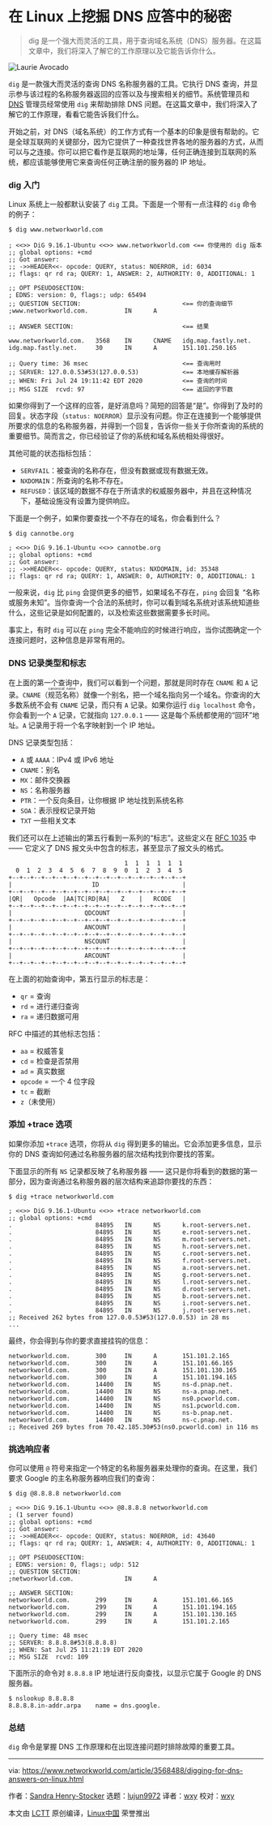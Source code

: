 [#]: collector: (lujun9972)
[#]: translator: (wxy)
[#]: reviewer: (wxy)
[#]: publisher: ( )
[#]: url: ( )
[#]: subject: (Digging for DNS answers on Linux)
[#]: via: (https://www.networkworld.com/article/3568488/digging-for-dns-answers-on-linux.html)
[#]: author: (Sandra Henry-Stocker https://www.networkworld.com/author/Sandra-Henry_Stocker/)

在 Linux 上挖掘 DNS 应答中的秘密
======

> dig 是一个强大而灵活的工具，用于查询域名系统（DNS）服务器。在这篇文章中，我们将深入了解它的工作原理以及它能告诉你什么。

![Laurie Avocado][1]

`dig` 是一款强大而灵活的查询 DNS 名称服务器的工具。它执行 DNS 查询，并显示参与该过程的名称服务器返回的应答以及与搜索相关的细节。系统管理员和 [DNS][3] 管理员经常使用 `dig` 来帮助排除 DNS 问题。在这篇文章中，我们将深入了解它的工作原理，看看它能告诉我们什么。

开始之前，对 DNS（域名系统）的工作方式有一个基本的印象是很有帮助的。它是全球互联网的关键部分，因为它提供了一种查找世界各地的服务器的方式，从而可以与之连接。你可以把它看作是互联网的地址簿，任何正确连接到互联网的系统，都应该能够使用它来查询任何正确注册的服务器的 IP 地址。

### dig 入门

Linux 系统上一般都默认安装了 `dig` 工具。下面是一个带有一点注释的 `dig` 命令的例子：

```
$ dig www.networkworld.com

; <<>> DiG 9.16.1-Ubuntu <<>> www.networkworld.com <== 你使用的 dig 版本
;; global options: +cmd
;; Got answer:
;; ->>HEADER<<- opcode: QUERY, status: NOERROR, id: 6034
;; flags: qr rd ra; QUERY: 1, ANSWER: 2, AUTHORITY: 0, ADDITIONAL: 1

;; OPT PSEUDOSECTION:
; EDNS: version: 0, flags:; udp: 65494
;; QUESTION SECTION:                            <== 你的查询细节
;www.networkworld.com.          IN      A

;; ANSWER SECTION:                              <== 结果

www.networkworld.com.   3568    IN      CNAME   idg.map.fastly.net.
idg.map.fastly.net.     30      IN      A       151.101.250.165

;; Query time: 36 msec                          <== 查询用时
;; SERVER: 127.0.0.53#53(127.0.0.53)            <== 本地缓存解析器
;; WHEN: Fri Jul 24 19:11:42 EDT 2020           <== 查询的时间
;; MSG SIZE  rcvd: 97                           <== 返回的字节数
```

如果你得到了一个这样的应答，是好消息吗？简短的回答是“是”。你得到了及时的回复。状态字段（`status: NOERROR`）显示没有问题。你正在连接到一个能够提供所要求的信息的名称服务器，并得到一个回复，告诉你一些关于你所查询的系统的重要细节。简而言之，你已经验证了你的系统和域名系统相处得很好。

其他可能的状态指标包括：

- `SERVFAIL`：被查询的名称存在，但没有数据或现有数据无效。
- `NXDOMAIN`：所查询的名称不存在。
- `REFUSED`：该区域的数据不存在于所请求的权威服务器中，并且在这种情况下，基础设施没有设置为提供响应。

下面是一个例子，如果你要查找一个不存在的域名，你会看到什么？

```
$ dig cannotbe.org

; <<>> DiG 9.16.1-Ubuntu <<>> cannotbe.org
;; global options: +cmd
;; Got answer:
;; ->>HEADER<<- opcode: QUERY, status: NXDOMAIN, id: 35348
;; flags: qr rd ra; QUERY: 1, ANSWER: 0, AUTHORITY: 0, ADDITIONAL: 1
```

一般来说，`dig` 比 `ping` 会提供更多的细节，如果域名不存在，`ping` 会回复 “名称或服务未知”。当你查询一个合法的系统时，你可以看到域名系统对该系统知道些什么，这些记录是如何配置的，以及检索这些数据需要多长时间。

事实上，有时 `dig` 可以在 `ping` 完全不能响应的时候进行响应，当你试图确定一个连接问题时，这种信息是非常有用的。

### DNS 记录类型和标志

在上面的第一个查询中，我们可以看到一个问题，那就是同时存在 `CNAME` 和 `A` 记录。`CNAME`（<ruby>规范名称<rt>canonical name</rt></ruby>）就像一个别名，把一个域名指向另一个域名。你查询的大多数系统不会有 `CNAME` 记录，而只有 `A` 记录。如果你运行 `dig localhost` 命令，你会看到一个 `A` 记录，它就指向 `127.0.0.1` —— 这是每个系统都使用的“回环”地址。`A` 记录用于将一个名字映射到一个 IP 地址。

DNS 记录类型包括： 

* `A` 或 `AAAA`：IPv4 或 IPv6 地址
* `CNAME`：别名
* `MX`：邮件交换器
* `NS`：名称服务器
* `PTR`：一个反向条目，让你根据 IP 地址找到系统名称
* `SOA`：表示授权记录开始
* `TXT` 一些相关文本

我们还可以在上述输出的第五行看到一系列的“标志”。这些定义在 [RFC 1035][4] 中 —— 它定义了 DNS 报文头中包含的标志，甚至显示了报文头的格式。

```
                                1  1  1  1  1  1
  0  1  2  3  4  5  6  7  8  9  0  1  2  3  4  5
+--+--+--+--+--+--+--+--+--+--+--+--+--+--+--+--+
|                      ID                       |
+--+--+--+--+--+--+--+--+--+--+--+--+--+--+--+--+
|QR|   Opcode  |AA|TC|RD|RA|   Z    |   RCODE   |
+--+--+--+--+--+--+--+--+--+--+--+--+--+--+--+--+
|                    QDCOUNT                    |
+--+--+--+--+--+--+--+--+--+--+--+--+--+--+--+--+
|                    ANCOUNT                    |
+--+--+--+--+--+--+--+--+--+--+--+--+--+--+--+--+
|                    NSCOUNT                    |
+--+--+--+--+--+--+--+--+--+--+--+--+--+--+--+--+
|                    ARCOUNT                    |
+--+--+--+--+--+--+--+--+--+--+--+--+--+--+--+--+
```

在上面的初始查询中，第五行显示的标志是：

* `qr` = 查询
* `rd` = 进行递归查询
* `ra` = 递归数据可用

RFC 中描述的其他标志包括：

* `aa` = 权威答复
* `cd` = 检查是否禁用
* `ad` = 真实数据
* `opcode` = 一个 4 位字段
* `tc` = 截断
* `z`（未使用）

### 添加 +trace 选项

如果你添加 `+trace` 选项，你将从 `dig` 得到更多的输出。它会添加更多信息，显示你的 DNS 查询如何通过名称服务器的层次结构找到你要找的答案。

下面显示的所有 `NS` 记录都反映了名称服务器 —— 这只是你将看到的数据的第一部分，因为查询通过名称服务器的层次结构来追踪你要找的东西：

```
$ dig +trace networkworld.com

; <<>> DiG 9.16.1-Ubuntu <<>> +trace networkworld.com
;; global options: +cmd
.                       84895   IN      NS      k.root-servers.net.
.                       84895   IN      NS      e.root-servers.net.
.                       84895   IN      NS      m.root-servers.net.
.                       84895   IN      NS      h.root-servers.net.
.                       84895   IN      NS      c.root-servers.net.
.                       84895   IN      NS      f.root-servers.net.
.                       84895   IN      NS      a.root-servers.net.
.                       84895   IN      NS      g.root-servers.net.
.                       84895   IN      NS      l.root-servers.net.
.                       84895   IN      NS      d.root-servers.net.
.                       84895   IN      NS      b.root-servers.net.
.                       84895   IN      NS      i.root-servers.net.
.                       84895   IN      NS      j.root-servers.net.
;; Received 262 bytes from 127.0.0.53#53(127.0.0.53) in 28 ms
...
```

最终，你会得到与你的要求直接挂钩的信息：

```
networkworld.com.       300     IN      A       151.101.2.165
networkworld.com.       300     IN      A       151.101.66.165
networkworld.com.       300     IN      A       151.101.130.165
networkworld.com.       300     IN      A       151.101.194.165
networkworld.com.       14400   IN      NS      ns-d.pnap.net.
networkworld.com.       14400   IN      NS      ns-a.pnap.net.
networkworld.com.       14400   IN      NS      ns0.pcworld.com.
networkworld.com.       14400   IN      NS      ns1.pcworld.com.
networkworld.com.       14400   IN      NS      ns-b.pnap.net.
networkworld.com.       14400   IN      NS      ns-c.pnap.net.
;; Received 269 bytes from 70.42.185.30#53(ns0.pcworld.com) in 116 ms
```

### 挑选响应者

你可以使用 `@` 符号来指定一个特定的名称服务器来处理你的查询。在这里，我们要求 Google 的主名称服务器响应我们的查询：

```
$ dig @8.8.8.8 networkworld.com

; <<>> DiG 9.16.1-Ubuntu <<>> @8.8.8.8 networkworld.com
; (1 server found)
;; global options: +cmd
;; Got answer:
;; ->>HEADER<<- opcode: QUERY, status: NOERROR, id: 43640
;; flags: qr rd ra; QUERY: 1, ANSWER: 4, AUTHORITY: 0, ADDITIONAL: 1

;; OPT PSEUDOSECTION:
; EDNS: version: 0, flags:; udp: 512
;; QUESTION SECTION:
;networkworld.com.              IN      A

;; ANSWER SECTION:
networkworld.com.       299     IN      A       151.101.66.165
networkworld.com.       299     IN      A       151.101.194.165
networkworld.com.       299     IN      A       151.101.130.165
networkworld.com.       299     IN      A       151.101.2.165

;; Query time: 48 msec
;; SERVER: 8.8.8.8#53(8.8.8.8)
;; WHEN: Sat Jul 25 11:21:19 EDT 2020
;; MSG SIZE  rcvd: 109
```

下面所示的命令对 `8.8.8.8` IP 地址进行反向查找，以显示它属于 Google 的 DNS 服务器。

```
$ nslookup 8.8.8.8
8.8.8.8.in-addr.arpa    name = dns.google.
```

### 总结

`dig` 命令是掌握 DNS 工作原理和在出现连接问题时排除故障的重要工具。

--------------------------------------------------------------------------------

via: https://www.networkworld.com/article/3568488/digging-for-dns-answers-on-linux.html

作者：[Sandra Henry-Stocker][a]
选题：[lujun9972][b]
译者：[wxy](https://github.com/wxy)
校对：[wxy](https://github.com/wxy)

本文由 [LCTT](https://github.com/LCTT/TranslateProject) 原创编译，[Linux中国](https://linux.cn/) 荣誉推出

[a]: https://www.networkworld.com/author/Sandra-Henry_Stocker/
[b]: https://github.com/lujun9972
[1]: https://images.techhive.com/images/article/2017/01/05_tools-100704412-large.jpg
[2]: https://creativecommons.org/licenses/by/2.0/legalcode
[3]: https://www.networkworld.com/article/3268449/what-is-dns-and-how-does-it-work.html
[4]: https://tools.ietf.org/html/rfc1035
[5]: https://www.facebook.com/NetworkWorld/
[6]: https://www.linkedin.com/company/network-world
